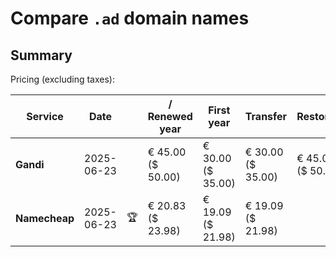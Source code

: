 # Compare `.ad` domain names

## Summary

Pricing (excluding taxes):

| Service | Date |  | / Renewed year | First year | Transfer | Restoration |
|--|--|--|--|--|--|--|
| **Gandi** | 2025-06-23 |  | € 45.00<br>($ 50.00) | € 30.00<br>($ 35.00) | € 30.00<br>($ 35.00) | € 45.00<br>($ 50.00) |
| **Namecheap** | 2025-06-23 | 🏆 | € 20.83<br>($ 23.98) | € 19.09<br>($ 21.98) | € 19.09<br>($ 21.98) |  |

